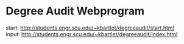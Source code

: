 # Degree Audit Webprogram
start: http://students.engr.scu.edu/~kbartlet/degreeaudit/start.html <br />
input: http://students.engr.scu.edu/~kbartlet/degreeaudit/index.html
